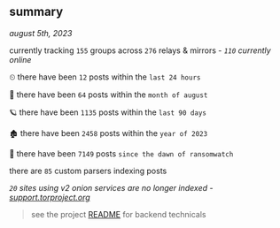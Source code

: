 
## summary
_august 5th, 2023_

currently tracking `155` groups across `276` relays & mirrors - _`110` currently online_

⏲ there have been `12` posts within the `last 24 hours`

🦈 there have been `64` posts within the `month of august`

🪐 there have been `1135` posts within the `last 90 days`

🏚 there have been `2458` posts within the `year of 2023`

🦕 there have been `7149` posts `since the dawn of ransomwatch`

there are `85` custom parsers indexing posts

_`20` sites using v2 onion services are no longer indexed - [support.torproject.org](https://support.torproject.org/onionservices/v2-deprecation/)_

> see the project [README](https://github.com/joshhighet/ransomwatch#ransomwatch--) for backend technicals

